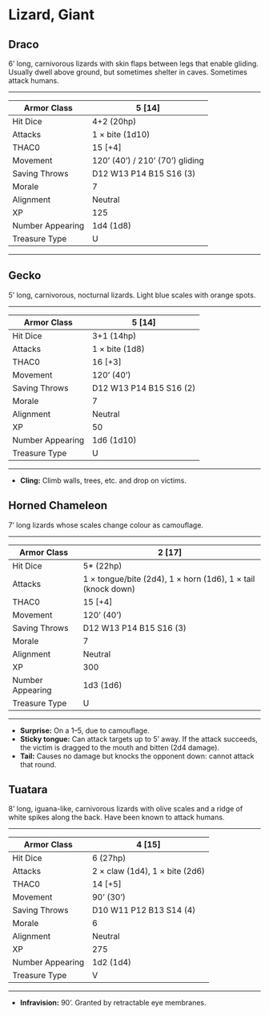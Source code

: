 # Lizard, Giant

## Draco

6’ long, carnivorous lizards with skin flaps between legs that enable gliding. Usually dwell above ground, but sometimes shelter in caves. Sometimes attack humans.

------

| Armor Class     | 5 [14]                          |
| ---------------- | ------------------------------- |
| Hit Dice         | 4+2 (20hp)                      |
| Attacks          | 1 × bite (1d10)                 |
| THAC0            | 15 [+4]                         |
| Movement         | 120’ (40’) / 210’ (70’) gliding |
| Saving Throws    | D12 W13 P14 B15 S16 (3)         |
| Morale           | 7                               |
| Alignment        | Neutral                         |
| XP               | 125                             |
| Number Appearing | 1d4 (1d8)                       |
| Treasure Type    | U                               |

------

## Gecko

5’ long, carnivorous, nocturnal lizards. Light blue scales with orange spots.

------

| Armor Class     | 5 [14]                  |
| ---------------- | ----------------------- |
| Hit Dice         | 3+1 (14hp)              |
| Attacks          | 1 × bite (1d8)          |
| THAC0            | 16 [+3]                 |
| Movement         | 120’ (40’)              |
| Saving Throws    | D12 W13 P14 B15 S16 (2) |
| Morale           | 7                       |
| Alignment        | Neutral                 |
| XP               | 50                      |
| Number Appearing | 1d6 (1d10)              |
| Treasure Type    | U                       |

------

- **Cling:** Climb walls, trees, etc. and drop on victims.

## Horned Chameleon

7’ long lizards whose scales change colour as camouflage.

------

| Armor Class     | 2 [17]                                                       |
| ---------------- | ------------------------------------------------------------ |
| Hit Dice         | 5* (22hp)                                                    |
| Attacks          | 1 × tongue/bite (2d4), 1 × horn (1d6), 1 × tail (knock down) |
| THAC0            | 15 [+4]                                                      |
| Movement         | 120’ (40’)                                                   |
| Saving Throws    | D12 W13 P14 B15 S16 (3)                                      |
| Morale           | 7                                                            |
| Alignment        | Neutral                                                      |
| XP               | 300                                                          |
| Number Appearing | 1d3 (1d6)                                                    |
| Treasure Type    | U                                                            |

------

- **Surprise:** On a 1–5, due to camouflage.
- **Sticky tongue:** Can attack targets up to 5’ away. If the attack succeeds, the victim is dragged to the mouth and bitten (2d4 damage).
- **Tail:** Causes no damage but knocks the opponent down: cannot attack that round.

## Tuatara

8’ long, iguana-like, carnivorous lizards with olive scales and a ridge of white spikes along the back. Have been known to attack humans.

------

| Armor Class     | 4 [15]                         |
| ---------------- | ------------------------------ |
| Hit Dice         | 6 (27hp)                       |
| Attacks          | 2 × claw (1d4), 1 × bite (2d6) |
| THAC0            | 14 [+5]                        |
| Movement         | 90’ (30’)                      |
| Saving Throws    | D10 W11 P12 B13 S14 (4)        |
| Morale           | 6                              |
| Alignment        | Neutral                        |
| XP               | 275                            |
| Number Appearing | 1d2 (1d4)                      |
| Treasure Type    | V                              |

------

- **Infravision:** 90’. Granted by retractable eye membranes.